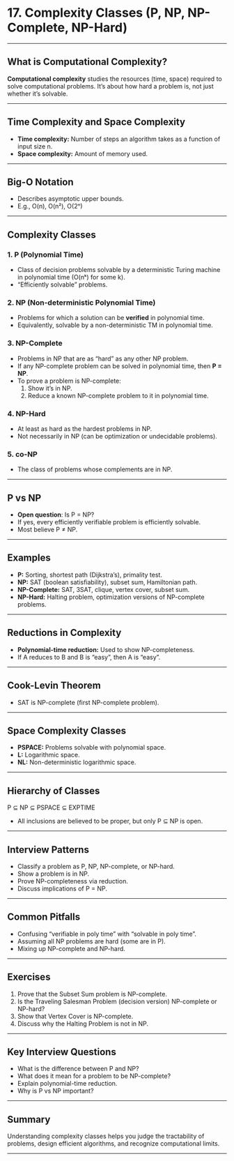 # 17. Complexity Classes (P, NP, NP-Complete, NP-Hard)

---

## What is Computational Complexity?

**Computational complexity** studies the resources (time, space) required to solve computational problems. It’s about how hard a problem is, not just whether it’s solvable.

---

## Time Complexity and Space Complexity

- **Time complexity:** Number of steps an algorithm takes as a function of input size n.
- **Space complexity:** Amount of memory used.

---

## Big-O Notation

- Describes asymptotic upper bounds.
- E.g., O(n), O(n²), O(2ⁿ)

---

## Complexity Classes

### 1. P (Polynomial Time)

- Class of decision problems solvable by a deterministic Turing machine in polynomial time (O(nᵏ) for some k).
- “Efficiently solvable” problems.

### 2. NP (Non-deterministic Polynomial Time)

- Problems for which a solution can be **verified** in polynomial time.
- Equivalently, solvable by a non-deterministic TM in polynomial time.

### 3. NP-Complete

- Problems in NP that are as “hard” as any other NP problem.
- If any NP-complete problem can be solved in polynomial time, then **P = NP**.
- To prove a problem is NP-complete:
    1. Show it’s in NP.
    2. Reduce a known NP-complete problem to it in polynomial time.

### 4. NP-Hard

- At least as hard as the hardest problems in NP.
- Not necessarily in NP (can be optimization or undecidable problems).

### 5. co-NP

- The class of problems whose complements are in NP.

---

## P vs NP

- **Open question**: Is P = NP?
- If yes, every efficiently verifiable problem is efficiently solvable.
- Most believe P ≠ NP.

---

## Examples

- **P:** Sorting, shortest path (Dijkstra’s), primality test.
- **NP:** SAT (boolean satisfiability), subset sum, Hamiltonian path.
- **NP-Complete:** SAT, 3SAT, clique, vertex cover, subset sum.
- **NP-Hard:** Halting problem, optimization versions of NP-complete problems.

---

## Reductions in Complexity

- **Polynomial-time reduction:** Used to show NP-completeness.
- If A reduces to B and B is “easy”, then A is “easy”.

---

## Cook-Levin Theorem

- SAT is NP-complete (first NP-complete problem).

---

## Space Complexity Classes

- **PSPACE:** Problems solvable with polynomial space.
- **L:** Logarithmic space.
- **NL:** Non-deterministic logarithmic space.

---

## Hierarchy of Classes

P ⊆ NP ⊆ PSPACE ⊆ EXPTIME

- All inclusions are believed to be proper, but only P ⊆ NP is open.

---

## Interview Patterns

- Classify a problem as P, NP, NP-complete, or NP-hard.
- Show a problem is in NP.
- Prove NP-completeness via reduction.
- Discuss implications of P = NP.

---

## Common Pitfalls

- Confusing “verifiable in poly time” with “solvable in poly time”.
- Assuming all NP problems are hard (some are in P).
- Mixing up NP-complete and NP-hard.

---

## Exercises

1. Prove that the Subset Sum problem is NP-complete.
2. Is the Traveling Salesman Problem (decision version) NP-complete or NP-hard?
3. Show that Vertex Cover is NP-complete.
4. Discuss why the Halting Problem is not in NP.

---

## Key Interview Questions

- What is the difference between P and NP?
- What does it mean for a problem to be NP-complete?
- Explain polynomial-time reduction.
- Why is P vs NP important?

---

## Summary

Understanding complexity classes helps you judge the tractability of problems, design efficient algorithms, and recognize computational limits.

---
